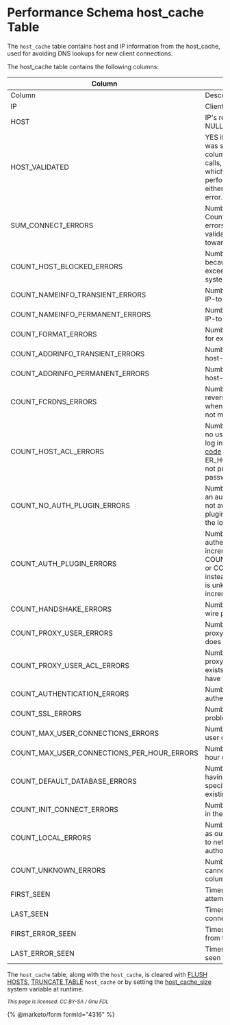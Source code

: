 # Performance Schema host\_cache Table

The `host_cache` table contains host and IP information from the host\_cache, used for avoiding DNS lookups for new client connections.

The host\_cache table contains the following columns:

| Column                                           | Description                                                                                                                                                                                                                                                                          |
| ------------------------------------------------ | ------------------------------------------------------------------------------------------------------------------------------------------------------------------------------------------------------------------------------------------------------------------------------------ |
| Column                                           | Description                                                                                                                                                                                                                                                                          |
| IP                                               | Client IP address.                                                                                                                                                                                                                                                                   |
| HOST                                             | IP's resolved DNS host name, or NULL if unknown.                                                                                                                                                                                                                                     |
| HOST\_VALIDATED                                  | YES if the IP-to-host DNS lookup was successful, and the HOST column can be used to avoid DNS calls, or NO if unsuccessful, in which case DNS lookup is performed for each connect until either successful or a permanent error.                                                     |
| SUM\_CONNECT\_ERRORS                             | Number of connection errors. Counts only protocol handshake errors for hosts that passed validation. These errors count towards [max\_connect\_errors](../../../../../../ha-and-performance/optimization-and-tuning/system-variables/server-system-variables.md#max_connect_errors). |
| COUNT\_HOST\_BLOCKED\_ERRORS                     | Number of blocked connections because SUM\_CONNECT\_ERRORS exceeded the [max\_connect\_errors](../../../../../../ha-and-performance/optimization-and-tuning/system-variables/server-system-variables.md#max_connect_errors) system variable.                                         |
| COUNT\_NAMEINFO\_TRANSIENT\_ERRORS               | Number of transient errors during IP-to-host DNS lookups.                                                                                                                                                                                                                            |
| COUNT\_NAMEINFO\_PERMANENT\_ERRORS               | Number of permanent errors during IP-to-host DNS lookups.                                                                                                                                                                                                                            |
| COUNT\_FORMAT\_ERRORS                            | Number of host name format errors, for example a numeric host column.                                                                                                                                                                                                                |
| COUNT\_ADDRINFO\_TRANSIENT\_ERRORS               | Number of transient errors during host-to-IP reverse DNS lookups.                                                                                                                                                                                                                    |
| COUNT\_ADDRINFO\_PERMANENT\_ERRORS               | Number of permanent errors during host-to-IP reverse DNS lookups.                                                                                                                                                                                                                    |
| COUNT\_FCRDNS\_ERRORS                            | Number of forward-confirmed reverse DNS errors, which occur when IP-to-host DNS lookup does not match the originating IP address.                                                                                                                                                    |
| COUNT\_HOST\_ACL\_ERRORS                         | Number of errors occurring because no user from the host is permitted to log in. These attempts return [error code](broken-reference) 1130 ER\_HOST\_NOT\_PRIVILEGED and do not proceed to username and password authentication.                                                     |
| COUNT\_NO\_AUTH\_PLUGIN\_ERRORS                  | Number of errors due to requesting an authentication plugin that was not available. This can be due to the plugin never having been loaded, or the load attempt failing.                                                                                                             |
| COUNT\_AUTH\_PLUGIN\_ERRORS                      | Number of errors reported by an authentication plugin. Plugins can increment COUNT\_AUTHENTICATION\_ERRORS or COUNT\_HANDSHAKE\_ERRORS instead, but, if specified or the error is unknown, this column is incremented.                                                               |
| COUNT\_HANDSHAKE\_ERRORS                         | Number of errors detected at the wire protocol level.                                                                                                                                                                                                                                |
| COUNT\_PROXY\_USER\_ERRORS                       | Number of errors detected when a proxy user is proxied to a user that does not exist.                                                                                                                                                                                                |
| COUNT\_PROXY\_USER\_ACL\_ERRORS                  | Number of errors detected when a proxy user is proxied to a user that exists, but the proxy user doesn't have the PROXY privilege.                                                                                                                                                   |
| COUNT\_AUTHENTICATION\_ERRORS                    | Number of errors where authentication failed.                                                                                                                                                                                                                                        |
| COUNT\_SSL\_ERRORS                               | Number of errors due to TLS problems.                                                                                                                                                                                                                                                |
| COUNT\_MAX\_USER\_CONNECTIONS\_ERRORS            | Number of errors due to the per-user quota being exceeded.                                                                                                                                                                                                                           |
| COUNT\_MAX\_USER\_CONNECTIONS\_PER\_HOUR\_ERRORS | Number of errors due to the per-hour quota being exceeded.                                                                                                                                                                                                                           |
| COUNT\_DEFAULT\_DATABASE\_ERRORS                 | Number of errors due to the user not having permission to access the specified default database, or it not existing.                                                                                                                                                                 |
| COUNT\_INIT\_CONNECT\_ERRORS                     | Number of errors due to statements in the [init\_connect](../../../../../../ha-and-performance/optimization-and-tuning/system-variables/server-system-variables.md#init_connect) system variable.                                                                                    |
| COUNT\_LOCAL\_ERRORS                             | Number of local server errors, such as out-of-memory errors, unrelated to network, authentication, or authorization.                                                                                                                                                                 |
| COUNT\_UNKNOWN\_ERRORS                           | Number of unknown errors that cannot be allocated to another column.                                                                                                                                                                                                                 |
| FIRST\_SEEN                                      | Timestamp of the first connection attempt by the IP.                                                                                                                                                                                                                                 |
| LAST\_SEEN                                       | Timestamp of the most recent connection attempt by the IP.                                                                                                                                                                                                                           |
| FIRST\_ERROR\_SEEN                               | Timestamp of the first error seen from the IP.                                                                                                                                                                                                                                       |
| LAST\_ERROR\_SEEN                                | Timestamp of the most recent error seen from the IP.                                                                                                                                                                                                                                 |

The `host_cache` table, along with the `host_cache`, is cleared with [FLUSH HOSTS](../../../flush-commands/flush.md), [TRUNCATE TABLE](../../../../table-statements/truncate-table.md) `host_cache` or by setting the [host\_cache\_size](../../../../../../ha-and-performance/optimization-and-tuning/system-variables/server-system-variables.md#host_cache_size) system variable at runtime.

<sub>_This page is licensed: CC BY-SA / Gnu FDL_</sub>

{% @marketo/form formId="4316" %}
